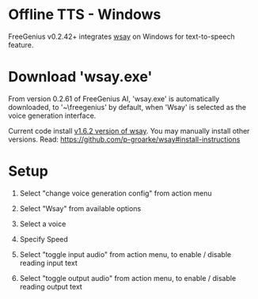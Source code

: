 # Offline TTS - Windows

FreeGenius v0.2.42+ integrates [wsay](https://github.com/p-groarke/wsay) on Windows for text-to-speech feature.

# Download 'wsay.exe'

From version 0.2.61 of FreeGenius AI, 'wsay.exe' is automatically downloaded, to '~\\freegenius' by default, when 'Wsay' is selected as the voice generation interface.

Current code install [v1.6.2 version of wsay](https://github.com/p-groarke/wsay/releases/tag/1.6.2).  You may manually install other versions. Read: https://github.com/p-groarke/wsay#install-instructions

# Setup

1. Select "change voice generation config" from action menu

2. Select "Wsay" from available options

3. Select a voice

4. Specify Speed

5. Select "toggle input audio" from action menu, to enable / disable reading input text

6. Select "toggle output audio" from action menu, to enable / disable reading output text